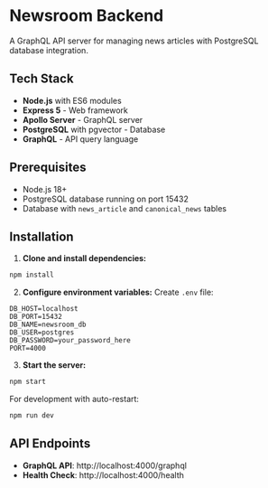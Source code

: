 # Newsroom Backend

A GraphQL API server for managing news articles with PostgreSQL database integration.

## Tech Stack

- **Node.js** with ES6 modules
- **Express 5** - Web framework
- **Apollo Server** - GraphQL server
- **PostgreSQL** with pgvector - Database
- **GraphQL** - API query language

## Prerequisites

- Node.js 18+ 
- PostgreSQL database running on port 15432
- Database with `news_article` and `canonical_news` tables

## Installation

1. **Clone and install dependencies:**
```bash
npm install
```

2. **Configure environment variables:**
Create `.env` file:
```env
DB_HOST=localhost
DB_PORT=15432
DB_NAME=newsroom_db
DB_USER=postgres
DB_PASSWORD=your_password_here
PORT=4000
```

3. **Start the server:**
```bash
npm start
```

For development with auto-restart:
```bash
npm run dev
```

## API Endpoints

- **GraphQL API**: http://localhost:4000/graphql
- **Health Check**: http://localhost:4000/health